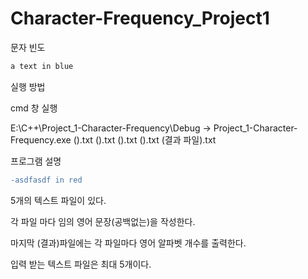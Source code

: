 # Character-Frequency_Project1
문자 빈도
```diff
a text in blue
```
실행 방법

cmd 창 실행

E:\C++\Project_1-Character-Frequency\Debug -> Project_1-Character-Frequency.exe ().txt ().txt ().txt ().txt (결과 파일).txt

프로그램 설명

```diff
-asdfasdf in red
```
5개의 텍스트 파일이 있다.

각 파일 마다 임의 영어 문장(공백없는)을 작성한다.

마지막 (결과)파일에는 각 파일마다 영어 알파벳 개수를 출력한다.

입력 받는 텍스트 파일은 최대 5개이다.
